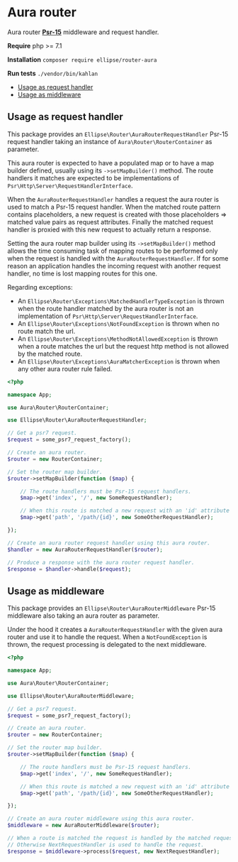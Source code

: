 # Aura router

Aura router **[Psr-15](https://www.php-fig.org/psr/psr-15/)** middleware and request handler.

**Require** php >= 7.1

**Installation** `composer require ellipse/router-aura`

**Run tests** `./vendor/bin/kahlan`

- [Usage as request handler](https://github.com/ellipsephp/router-aura#usage-as-request-handler)
- [Usage as middleware](https://github.com/ellipsephp/router-aura#usage-as-middleware)

## Usage as request handler

This package provides an `Ellipse\Router\AuraRouterRequestHandler` Psr-15 request handler taking an instance of `Aura\Router\RouterContainer` as parameter.

This aura router is expected to have a populated map or to have a map builder defined, usually using its `->setMapBuilder()` method. The route handlers it matches are expected to be implementations of `Psr\Http\Server\RequestHandlerInterface`.

When the `AuraRouterRequestHandler` handles a request the aura router is used to match a Psr-15 request handler. When the matched route pattern contains placeholders, a new request is created with those placeholders => matched value pairs as request attributes. Finally the matched request handler is proxied with this new request to actually return a response.

Setting the aura router map builder using its `->setMapBuilder()` method allows the time consuming task of mapping routes to be performed only when the request is handled with the `AuraRouterRequestHandler`. If for some reason an application handles the incoming request with another request handler, no time is lost mapping routes for this one.

Regarding exceptions:

- An `Ellipse\Router\Exceptions\MatchedHandlerTypeException` is thrown when the route handler matched by the aura router is not an implementation of `Psr\Http\Server\RequestHandlerInterface`.
- An `Ellipse\Router\Exceptions\NotFoundException` is thrown when no route match the url.
- An `Ellipse\Router\Exceptions\MethodNotAllowedException` is thrown when a route matches the url but the request http method is not allowed by the matched route.
- An `Ellipse\Router\Exceptions\AuraMatcherException` is thrown when any other aura router rule failed.

```php
<?php

namespace App;

use Aura\Router\RouterContainer;

use Ellipse\Router\AuraRouterRequestHandler;

// Get a psr7 request.
$request = some_psr7_request_factory();

// Create an aura router.
$router = new RouterContainer;

// Set the router map builder.
$router->setMapBuilder(function ($map) {

    // The route handlers must be Psr-15 request handlers.
    $map->get('index', '/', new SomeRequestHandler);

    // When this route is matched a new request with an 'id' attribute would be passed to the request handler.
    $map->get('path', '/path/{id}', new SomeOtherRequestHandler);

});

// Create an aura router request handler using this aura router.
$handler = new AuraRouterRequestHandler($router);

// Produce a response with the aura router request handler.
$response = $handler->handle($request);
```

## Usage as middleware

This package provides an `Ellipse\Router\AuraRouterMiddleware` Psr-15 middleware also taking an aura router as parameter.

Under the hood it creates a `AuraRouterRequestHandler` with the given aura router and use it to handle the request. When a `NotFoundException` is thrown, the request processing is delegated to the next middleware.

```php
<?php

namespace App;

use Aura\Router\RouterContainer;

use Ellipse\Router\AuraRouterMiddleware;

// Get a psr7 request.
$request = some_psr7_request_factory();

// Create an aura router.
$router = new RouterContainer;

// Set the router map builder.
$router->setMapBuilder(function ($map) {

    // The route handlers must be Psr-15 request handlers.
    $map->get('index', '/', new SomeRequestHandler);

    // When this route is matched a new request with an 'id' attribute would be passed to the request handler.
    $map->get('path', '/path/{id}', new SomeOtherRequestHandler);

});

// Create an aura router middleware using this aura router.
$middleware = new AuraRouterMiddleware($router);

// When a route is matched the request is handled by the matched request handler.
// Otherwise NextRequestHandler is used to handle the request.
$response = $middleware->process($request, new NextRequestHandler);
```
